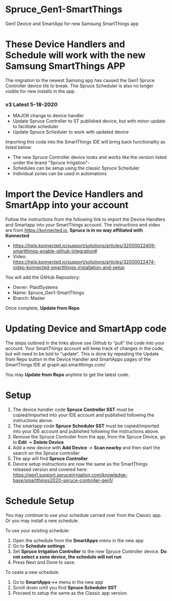 # Spruce_Gen1-SmartThings
Gen1 Device and SmartApp for new Samsung SmartThings app

# These Device Handlers and Schedule will work with the new Samsung SmartThings APP

The migration to the newest Samsing app has caused the Gen1 Spruce Controller device tile to break.
The Spruce Scheduler is also no longer visible for new installs in the app.

### v3 Latest 5-18-2020
- MAJOR change to device handler
- Update Spruce Controller to ST published device, but with minor update to facilitate scheduler
- Update Spruce Scheduler to work with updated device

Importing this code into the SmartThings IDE will bring back functionality as listed below:
- The new Spruce Controller device looks and works like the version listed under the brand "Spruce Irrigation"- 
- Schedules can be setup using the classic Spruce Scheduler
- Individual zones can be used in automations

# Import the Device Handlers and SmartApp into your account

Follow the instructions from the following link to import the Device Handlers and Smartapp into your SmartThings account. The instructions and video are from https://konnected.io, **Spruce is in no way affiliated with Konnected**
- https://help.konnected.io/support/solutions/articles/32000022409-smartthings-enable-github-integration#
- Video: https://help.konnected.io/support/solutions/articles/32000022474-video-konnected-smartthings-installation-and-setup

You will add the GitHub Repository:
- Owner: PlaidSystems
- Name: Spruce_Gen1-SmartThings
- Branch: Master

Once complete, **Update from Repo**

# Updating Device and SmartApp code

The steps outlined in the links above use Github to “pull” the code into your account. Your SmartThings account will keep track of changes in the code, but will need to be told to “update”. This is done by repeating the Update from Repo button in the Device Handler and SmartApps pages of the SmartThings IDE at graph.api.smartthings.com/

You may **Update from Repo** anytime to get the latest code.

# Setup

1. The device handler code **Spruce Controller SST** must be copied/imported into your IDE account and published following the instructions above.
2. The smartapp code **Spruce Scheduler SST** must be copied/imported into your IDE account and published following the instructions above.
3. Remove the Spruce Controller from the app, from the Spruce Device, go to **Edit** -> **Delete Device**
4. Add a new device with **Add Device** -> **Scan nearby** and then start the search on the Spruce controller
5. The app will find **Spruce Controller**
6. Device setup instructions are now the same as the SmartThings released version and covered here: https://gen1.support.spruceirrigation.com/knowledge-base/smartthings2020-spruce-controller-gen1/

# Schedule Setup

You may continue to use your schedule carried over from the Classic app.  Or you may install a new schedule.

To use your existing schedule:
1. Open the schedule from the **SmartApps** menu in the new app
2. Go to **Schedule settings**
3. Set **Spruce Irrigation Controller** to the new Spruce Controller device.  **Do not select a zone device, the schedule will not run**
4. Press Next and Done to save.

To ceate a new schedule:
1. Go to **SmartApps**->**+** menu in the new app
2. Scroll down until you find **Spruce Scheduler SST**
3. Proceed to setup the same as the Classic app version.
